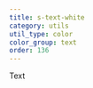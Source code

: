 ```yaml
---
title: s-text-white
category: utils
util_type: color
color_group: text
order: 136
---
```

<div class="s-text-white s-bg-black">Text</div>